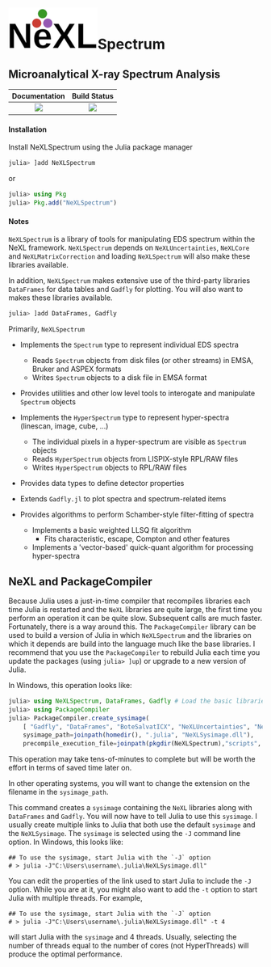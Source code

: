 # ![](NeXL_sm.png)Spectrum
## Microanalytical X-ray Spectrum Analysis
| **Documentation**                        | **Build Status**                  |
|:----------------------------------------:|:---------------------------------:|
| [![][docs-stable-img]][docs-stable-url]  | [![][travis-img]][travis-url]     |


[docs-stable-img]: https://img.shields.io/badge/docs-stable-blue.svg
[docs-stable-url]: https://pages.nist.gov/NeXLSpectrum.jl
[travis-img]: https://travis-ci.com/usnistgov/NeXLSpectrum.jl.svg?branch=master
[travis-url]: https://travis-ci.com/usnistgov/NeXLSpectrum.jl

#### Installation
Install NeXLSpectrum using the Julia package manager
```julia
julia> ]add NeXLSpectrum
```
or

```julia
julia> using Pkg
julia> Pkg.add("NeXLSpectrum")
```

#### Notes
`NeXLSpectrum` is a library of tools for manipulating EDS spectrum within the
NeXL framework. `NeXLSpectrum` depends on `NeXLUncertainties`, `NeXLCore` and
`NeXLMatrixCorrection` and loading `NeXLSpectrum` will also make these
libraries available.

In addition, `NeXLSpectrum` makes extensive use of the third-party libraries
`DataFrames` for data tables and `Gadfly` for plotting.  You will also want to
makes these libraries available.
```julia
julia> ]add DataFrames, Gadfly
```

Primarily, `NeXLSpectrum`
  * Implements the `Spectrum` type to represent individual EDS spectra
    * Reads `Spectrum` objects from disk files (or other streams) in EMSA, Bruker and ASPEX formats
    * Writes `Spectrum` objects to a disk file in EMSA format
  * Provides utilities and other low level tools to interogate and manipulate `Spectrum` objects
  * Implements the `HyperSpectrum` type to represent hyper-spectra (linescan, image, cube, ...)
    * The individual pixels in a hyper-spectrum are visible as `Spectrum` objects
    * Reads `HyperSpectrum` objects from LISPIX-style RPL/RAW files
    * Writes `HyperSpectrum` objects to RPL/RAW files

  * Provides data types to define detector properties
  * Extends `Gadfly.jl` to plot spectra and spectrum-related items
  * Provides algorithms to perform Schamber-style filter-fitting of spectra
    * Implements a basic weighted LLSQ fit algorithm
      * Fits characteristic, escape, Compton and other features
    * Implements a 'vector-based' quick-quant algorithm for processing hyper-spectra

## NeXL and PackageCompiler
Because Julia uses a just-in-time compiler that recompiles libraries each time Julia
is restarted and the `NeXL` libraries are quite large, the first time you perform an 
operation it can be quite slow.  Subsequent calls are much faster.  Fortunately, there 
is a way around this.  The `PackageCompiler` library can be used to build a version of 
Julia in which `NeXLSpectrum` and the libraries on which it depends are build into the 
language much like the base libraries.  I recommend that you use the `PackageCompiler` 
to rebuild Julia each time you update the packages (using `julia> ]up`) or upgrade
to a new version of Julia.

In Windows, this operation looks like:
```julia
julia> using NeXLSpectrum, DataFrames, Gadfly # Load the basic libraries
julia> using PackageCompiler 
julia> PackageCompiler.create_sysimage(
    [ "Gadfly", "DataFrames", "BoteSalvatICX", "NeXLUncertainties", "NeXLCore", "NeXLMatrixCorrection", "NeXLSpectrum" ]; 
    sysimage_path=joinpath(homedir(), ".julia", "NeXLSysimage.dll"),
    precompile_execution_file=joinpath(pkgdir(NeXLSpectrum),"scripts", "precompile.jl"))
```
This operation may take tens-of-minutes to complete but will be worth the effort in terms of saved time
later on.

In other operating systems, you will want to change the extension on the filename in the `sysimage_path`.

This command creates a `sysimage` containing the `NeXL` libraries along with `DataFrames` and `Gadfly`.  You will now
have to tell Julia to use this `sysimage`.   I usually create multiple links to Julia that both use the default `sysimage` 
and the `NeXLSysimage`.  The `sysimage` is selected using the `-J` command line option. In Windows, this looks like:

```
## To use the sysimage, start Julia with the `-J` option
# > julia -J"C:\Users\username\.julia\NeXLSysimage.dll"
```

You can edit the properties of the link used to start Julia to include the `-J` option.  While you are at it,
you might also want to add the `-t` option to start Julia with multiple threads.  For example,
```
## To use the sysimage, start Julia with the `-J` option
# > julia -J"C:\Users\username\.julia\NeXLSysimage.dll" -t 4
```
will start Julia with the `sysimage` and 4 threads.  Usually, selecting the number of threads equal to the number of
cores (not HyperThreads) will produce the optimal performance.
